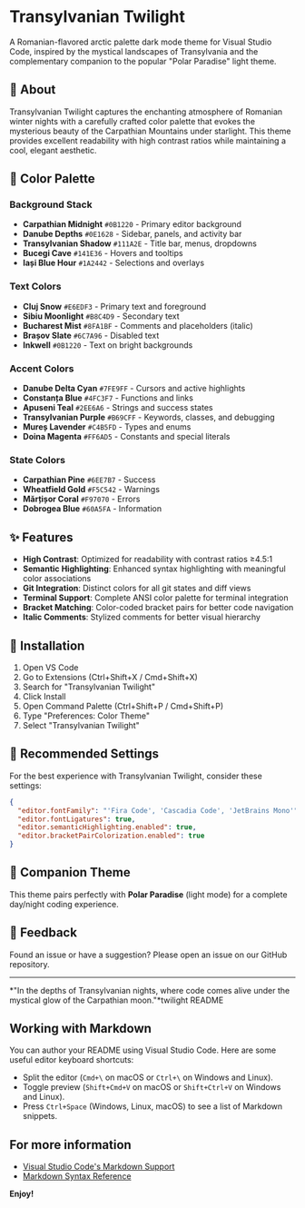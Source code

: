 # Transylvanian Twilight

A Romanian-flavored arctic palette dark mode theme for Visual Studio Code, inspired by the mystical landscapes of Transylvania and the complementary companion to the popular "Polar Paradise" light theme.

## 🌙 About

Transylvanian Twilight captures the enchanting atmosphere of Romanian winter nights with a carefully crafted color palette that evokes the mysterious beauty of the Carpathian Mountains under starlight. This theme provides excellent readability with high contrast ratios while maintaining a cool, elegant aesthetic.

## 🎨 Color Palette

### Background Stack

- **Carpathian Midnight** `#0B1220` - Primary editor background
- **Danube Depths** `#0E1628` - Sidebar, panels, and activity bar
- **Transylvanian Shadow** `#111A2E` - Title bar, menus, dropdowns
- **Bucegi Cave** `#141E36` - Hovers and tooltips
- **Iași Blue Hour** `#1A2442` - Selections and overlays

### Text Colors

- **Cluj Snow** `#E6EDF3` - Primary text and foreground
- **Sibiu Moonlight** `#B8C4D9` - Secondary text
- **Bucharest Mist** `#8FA1BF` - Comments and placeholders (italic)
- **Brașov Slate** `#6C7A96` - Disabled text
- **Inkwell** `#0B1220` - Text on bright backgrounds

### Accent Colors

- **Danube Delta Cyan** `#7FE9FF` - Cursors and active highlights
- **Constanța Blue** `#4FC3F7` - Functions and links
- **Apuseni Teal** `#2EE6A6` - Strings and success states
- **Transylvanian Purple** `#B69CFF` - Keywords, classes, and debugging
- **Mureș Lavender** `#C4B5FD` - Types and enums
- **Doina Magenta** `#FF6AD5` - Constants and special literals

### State Colors

- **Carpathian Pine** `#6EE7B7` - Success
- **Wheatfield Gold** `#F5C542` - Warnings
- **Mărțișor Coral** `#F97070` - Errors
- **Dobrogea Blue** `#60A5FA` - Information

## ✨ Features

- **High Contrast**: Optimized for readability with contrast ratios ≥4.5:1
- **Semantic Highlighting**: Enhanced syntax highlighting with meaningful color associations
- **Git Integration**: Distinct colors for all git states and diff views
- **Terminal Support**: Complete ANSI color palette for terminal integration
- **Bracket Matching**: Color-coded bracket pairs for better code navigation
- **Italic Comments**: Stylized comments for better visual hierarchy

## 🚀 Installation

1. Open VS Code
2. Go to Extensions (Ctrl+Shift+X / Cmd+Shift+X)
3. Search for "Transylvanian Twilight"
4. Click Install
5. Open Command Palette (Ctrl+Shift+P / Cmd+Shift+P)
6. Type "Preferences: Color Theme"
7. Select "Transylvanian Twilight"

## 🎯 Recommended Settings

For the best experience with Transylvanian Twilight, consider these settings:

```json
{
  "editor.fontFamily": "'Fira Code', 'Cascadia Code', 'JetBrains Mono'",
  "editor.fontLigatures": true,
  "editor.semanticHighlighting.enabled": true,
  "editor.bracketPairColorization.enabled": true
}
```

## 🔗 Companion Theme

This theme pairs perfectly with **Polar Paradise** (light mode) for a complete day/night coding experience.

## 📝 Feedback

Found an issue or have a suggestion? Please open an issue on our GitHub repository.

---

*"In the depths of Transylvanian nights, where code comes alive under the mystical glow of the Carpathian moon."*twilight README

## Working with Markdown

You can author your README using Visual Studio Code. Here are some useful editor keyboard shortcuts:

* Split the editor (`Cmd+\` on macOS or `Ctrl+\` on Windows and Linux).
* Toggle preview (`Shift+Cmd+V` on macOS or `Shift+Ctrl+V` on Windows and Linux).
* Press `Ctrl+Space` (Windows, Linux, macOS) to see a list of Markdown snippets.

## For more information

* [Visual Studio Code's Markdown Support](http://code.visualstudio.com/docs/languages/markdown)
* [Markdown Syntax Reference](https://help.github.com/articles/markdown-basics/)

**Enjoy!**
